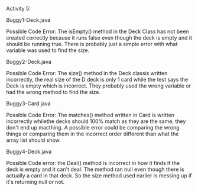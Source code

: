 Activity 5:


Buggy1-Deck.java

Possible Code Error:
The isEmpty() method in the Deck Class has not been created correctly because it runs false even
though the deck is empty and it should be running true. There is probably just a simple error with what variable was used to find the size.



Buggy2-Deck.java

Possible Code Error:
The size() method in the Deck classis written incorrectly, the real size of the D deck is only 1 card while the test says the Deck is empty which is incorrect. They probably used the wrong variable or had the wrong method to find the size.



Buggy3-Card.java

Possible Code Error:
The matches() method written in Card is written incorrectly whilethe decks should 100% match as they are the same, they don't end up macthing. A possible error could be comparing the wrong things or comparing them in the incorrect order different than what the array list should show.


Buggy4-Deck.java

Possible Code error:
the Deal() method is incorrect in how it finds if the deck is empty and it can't deal. The method ran null even though there is actually a card in that deck. So the size method used earlier is messing up if it's returning null or not. 